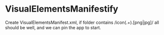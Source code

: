 # VisualElementsManifestify
Create VisualElementsManifest.xml, if folder contains /icon(.+).[png|jpg]/ all should be well, and we can pin the app to start.
